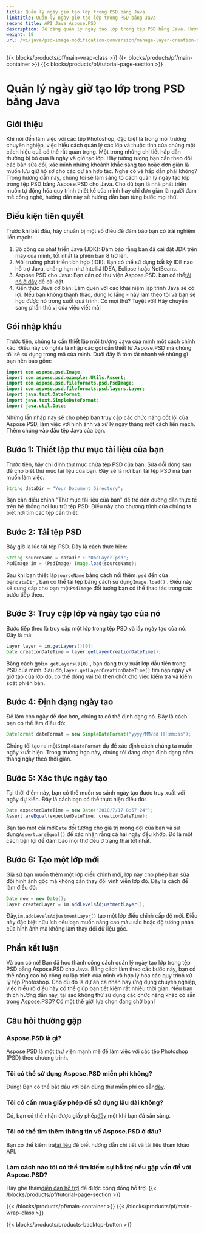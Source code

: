 ```yaml
---
title: Quản lý ngày giờ tạo lớp trong PSD bằng Java
linktitle: Quản lý ngày giờ tạo lớp trong PSD bằng Java
second_title: API Java Aspose.PSD
description: Dễ dàng quản lý ngày tạo lớp trong tệp PSD bằng Java. Hướng dẫn này hướng dẫn bạn cách sử dụng Aspose.PSD để xử lý hình ảnh và quản lý lớp liền mạch.
weight: 18
url: /vi/java/psd-image-modification-conversion/manage-layer-creation-datetime-psd/
---
```


{{< blocks/products/pf/main-wrap-class >}}
{{< blocks/products/pf/main-container >}}
{{< blocks/products/pf/tutorial-page-section >}}

# Quản lý ngày giờ tạo lớp trong PSD bằng Java

## Giới thiệu
Khi nói đến làm việc với các tệp Photoshop, đặc biệt là trong môi trường chuyên nghiệp, việc hiểu cách quản lý các lớp và thuộc tính của chúng một cách hiệu quả có thể rất quan trọng. Một trong những chi tiết hấp dẫn thường bị bỏ qua là ngày và giờ tạo lớp. Hãy tưởng tượng bạn cần theo dõi các bản sửa đổi, xác minh những khoảnh khắc sáng tạo hoặc đơn giản là muốn lưu giữ hồ sơ cho các dự án hợp tác. Nghe có vẻ hấp dẫn phải không? Trong hướng dẫn này, chúng tôi sẽ làm sáng tỏ cách quản lý ngày tạo lớp trong tệp PSD bằng Aspose.PSD cho Java. Cho dù bạn là nhà phát triển muốn tự động hóa quy trình thiết kế của mình hay chỉ đơn giản là người đam mê công nghệ, hướng dẫn này sẽ hướng dẫn bạn từng bước mọi thứ.
## Điều kiện tiên quyết
Trước khi bắt đầu, hãy chuẩn bị một số điều để đảm bảo bạn có trải nghiệm liền mạch:
1. Bộ công cụ phát triển Java (JDK): Đảm bảo rằng bạn đã cài đặt JDK trên máy của mình, tốt nhất là phiên bản 8 trở lên.
2. Môi trường phát triển tích hợp (IDE): Bạn có thể sử dụng bất kỳ IDE nào hỗ trợ Java, chẳng hạn như IntelliJ IDEA, Eclipse hoặc NetBeans.
3.  Aspose.PSD cho Java: Bạn cần có thư viện Aspose.PSD. bạn có thể[tải nó ở đây](https://releases.aspose.com/psd/java/) để cài đặt.
4. Kiến thức Java cơ bản: Làm quen với các khái niệm lập trình Java sẽ có lợi. Nếu bạn không thành thạo, đừng lo lắng - hãy làm theo tôi và bạn sẽ học được nó trong suốt quá trình.
Có mọi thứ? Tuyệt vời! Hãy chuyển sang phần thú vị của việc viết mã!
## Gói nhập khẩu
Trước tiên, chúng ta cần thiết lập môi trường Java của mình một cách chính xác. Điều này có nghĩa là nhập các gói cần thiết từ Aspose.PSD mà chúng tôi sẽ sử dụng trong mã của mình. Dưới đây là tóm tắt nhanh về những gì bạn nên bao gồm:
```java
import com.aspose.psd.Image;
import com.aspose.psd.examples.Utils.Assert;
import com.aspose.psd.fileformats.psd.PsdImage;
import com.aspose.psd.fileformats.psd.layers.Layer;
import java.text.DateFormat;
import java.text.SimpleDateFormat;
import java.util.Date;
```
Những lần nhập này sẽ cho phép bạn truy cập các chức năng cốt lõi của Aspose.PSD, làm việc với hình ảnh và xử lý ngày tháng một cách liền mạch. Thêm chúng vào đầu tệp Java của bạn.
## Bước 1: Thiết lập thư mục tài liệu của bạn
Trước tiên, hãy chỉ định thư mục chứa tệp PSD của bạn. Sửa đổi dòng sau để cho biết thư mục tài liệu của bạn. Đây sẽ là nơi bạn tải tệp PSD mà bạn muốn làm việc:
```java
String dataDir = "Your Document Directory";
```

Bạn cần điều chỉnh "Thư mục tài liệu của bạn" để trỏ đến đường dẫn thực tế trên hệ thống nơi lưu trữ tệp PSD. Điều này cho chương trình của chúng ta biết nơi tìm các tệp cần thiết.
## Bước 2: Tải tệp PSD
Bây giờ là lúc tải tệp PSD. Đây là cách thực hiện:
```java
String sourceName = dataDir + "OneLayer.psd";
PsdImage im = (PsdImage) Image.load(sourceName);
```

 Sau khi bạn thiết lập`sourceName` bằng cách nối thêm`.psd` đến của bạn`dataDir` , bạn có thể tải tệp bằng cách sử dụng`Image.load()` . Điều này sẽ cung cấp cho bạn một`PsdImage` đối tượng bạn có thể thao tác trong các bước tiếp theo.
## Bước 3: Truy cập lớp và ngày tạo của nó
Bước tiếp theo là truy cập một lớp trong tệp PSD và lấy ngày tạo của nó. Đây là mã:
```java
Layer layer = im.getLayers()[0];
Date creationDateTime = layer.getLayerCreationDateTime();
```

 Bằng cách gọi`im.getLayers()[0]` , bạn đang truy xuất lớp đầu tiên trong PSD của mình. Sau đó,`layer.getLayerCreationDateTime()` tìm nạp ngày và giờ tạo của lớp đó, có thể đóng vai trò then chốt cho việc kiểm tra và kiểm soát phiên bản.
## Bước 4: Định dạng ngày tạo
Để làm cho ngày dễ đọc hơn, chúng ta có thể định dạng nó. Đây là cách bạn có thể làm điều đó:
```java
DateFormat dateFormat = new SimpleDateFormat("yyyy/MM/dd HH:mm:ss");
```

 Chúng tôi tạo ra một`SimpleDateFormat` dụ để xác định cách chúng ta muốn ngày xuất hiện. Trong trường hợp này, chúng tôi đang chọn định dạng năm tháng ngày theo thời gian.
## Bước 5: Xác thực ngày tạo
Tại thời điểm này, bạn có thể muốn so sánh ngày tạo được truy xuất với ngày dự kiến. Đây là cách bạn có thể thực hiện điều đó:
```java
Date expectedDateTime = new Date("2018/7/17 8:57:24");
Assert.areEqual(expectedDateTime, creationDateTime);
```

 Bạn tạo một cái mới`Date` đối tượng cho giá trị mong đợi của bạn và sử dụng`Assert.areEqual()` để xác nhận rằng cả hai ngày đều khớp. Đó là một cách tiện lợi để đảm bảo mọi thứ đều ở trạng thái tốt nhất.
## Bước 6: Tạo một lớp mới
Giả sử bạn muốn thêm một lớp điều chỉnh mới, lớp này cho phép bạn sửa đổi hình ảnh gốc mà không cần thay đổi vĩnh viễn lớp đó. Đây là cách để làm điều đó:
```java
Date now = new Date();
Layer createdLayer = im.addLevelsAdjustmentLayer();
```

 Đây,`im.addLevelsAdjustmentLayer()` tạo một lớp điều chỉnh cấp độ mới. Điều này đặc biệt hữu ích nếu bạn muốn nâng cao màu sắc hoặc độ tương phản của hình ảnh mà không làm thay đổi dữ liệu gốc.
## Phần kết luận
Và bạn có nó! Bạn đã học thành công cách quản lý ngày tạo lớp trong tệp PSD bằng Aspose.PSD cho Java. Bằng cách làm theo các bước này, bạn có thể nâng cao bộ công cụ lập trình của mình và hợp lý hóa các quy trình xử lý tệp Photoshop. Cho dù đó là dự án cá nhân hay ứng dụng chuyên nghiệp, việc hiểu rõ điều này có thể giúp bạn tiết kiệm rất nhiều thời gian.
Nếu bạn thích hướng dẫn này, tại sao không thử sử dụng các chức năng khác có sẵn trong Aspose.PSD? Có một thế giới lựa chọn đang chờ bạn!
## Câu hỏi thường gặp
### Aspose.PSD là gì?  
Aspose.PSD là một thư viện mạnh mẽ để làm việc với các tệp Photoshop (PSD) theo chương trình.
### Tôi có thể sử dụng Aspose.PSD miễn phí không?  
 Đúng! Bạn có thể bắt đầu với bản dùng thử miễn phí có sẵn[đây](https://releases.aspose.com/).
### Tôi có cần mua giấy phép để sử dụng lâu dài không?  
 Có, bạn có thể nhận được giấy phép[đây](https://purchase.aspose.com/buy) một khi bạn đã sẵn sàng.
### Tôi có thể tìm thêm thông tin về Aspose.PSD ở đâu?  
 Bạn có thể kiểm tra[tài liệu](https://reference.aspose.com/psd/java/) để biết hướng dẫn chi tiết và tài liệu tham khảo API.
### Làm cách nào tôi có thể tìm kiếm sự hỗ trợ nếu gặp vấn đề với Aspose.PSD?  
 Hãy ghé thăm[diễn đàn hỗ trợ](https://forum.aspose.com/c/psd/34) để được cộng đồng hỗ trợ.
{{< /blocks/products/pf/tutorial-page-section >}}

{{< /blocks/products/pf/main-container >}}
{{< /blocks/products/pf/main-wrap-class >}}

{{< blocks/products/products-backtop-button >}}
